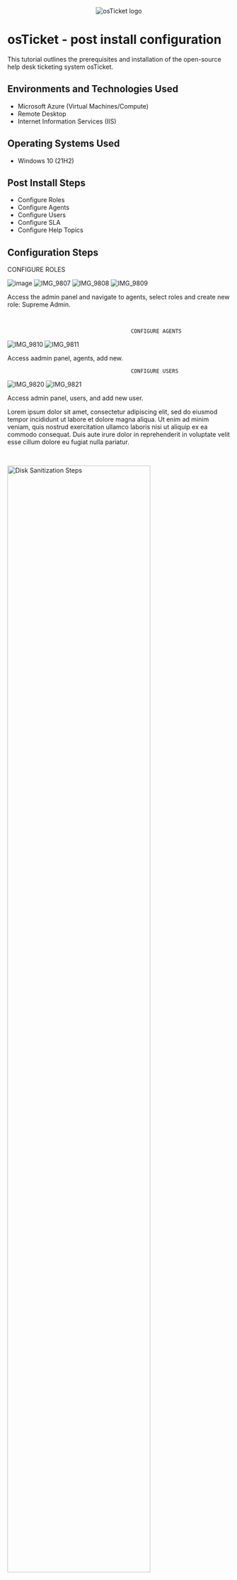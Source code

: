 <p align="center">
<img src="https://i.imgur.com/Clzj7Xs.png" alt="osTicket logo"/>
</p>

<h1>osTicket - post install configuration </h1>
This tutorial outlines the prerequisites and installation of the open-source help desk ticketing system osTicket.<br />




<h2>Environments and Technologies Used</h2>

- Microsoft Azure (Virtual Machines/Compute)
- Remote Desktop
- Internet Information Services (IIS)

<h2>Operating Systems Used </h2>

- Windows 10</b> (21H2)

<h2>Post Install Steps</h2>

- Configure Roles
- Configure Agents
- Configure Users
- Configure SLA
- Configure Help Topics

<h2>Configuration Steps</h2>

<p>
                                                CONFIGURE ROLES

   ![image](https://github.com/user-attachments/assets/7a4db633-a49f-48a4-bcdd-e35c01eccc77)
![IMG_9807](https://github.com/user-attachments/assets/f73c1a1b-482a-4481-b0b1-a0403c57734f)
![IMG_9808](https://github.com/user-attachments/assets/0a40f6a4-e4eb-4d78-b216-ef8aa28675e9)
![IMG_9809](https://github.com/user-attachments/assets/36ecf619-3b47-45e2-b6c8-9d207fa93daf)


Access the admin panel and navigate to agents, select roles and create new role: Supreme Admin.  
</p>
<p>

</p>
<br />

<p>

                                           CONFIGURE AGENTS
![IMG_9810](https://github.com/user-attachments/assets/4478b42e-5795-43c8-a2e0-60114f05333b)
![IMG_9811](https://github.com/user-attachments/assets/295014f5-4473-44dc-a25b-ee2bbbb4777b)

Access aadmin panel, agents, add new.
                                         
                                           CONFIGURE USERS

 ![IMG_9820](https://github.com/user-attachments/assets/8557ff18-0ccb-46c9-b76e-49ec12b3fd32)
![IMG_9821](https://github.com/user-attachments/assets/901d7ef1-6505-41f0-b726-d1f6f9d93ca3)

 Access admin panel, users, and add new user.                                       


</p>
<p>
Lorem ipsum dolor sit amet, consectetur adipiscing elit, sed do eiusmod tempor incididunt ut labore et dolore magna aliqua. Ut enim ad minim veniam, quis nostrud exercitation ullamco laboris nisi ut aliquip ex ea commodo consequat. Duis aute irure dolor in reprehenderit in voluptate velit esse cillum dolore eu fugiat nulla pariatur.
</p>
<br />

<p>
<img src="https://i.imgur.com/DJmEXEB.png" height="80%" width="80%" alt="Disk Sanitization Steps"/>
</p>
<p>
Lorem ipsum dolor sit amet, consectetur adipiscing elit, sed do eiusmod tempor incididunt ut labore et dolore magna aliqua. Ut enim ad minim veniam, quis nostrud exercitation ullamco laboris nisi ut aliquip ex ea commodo consequat. Duis aute irure dolor in reprehenderit in voluptate velit esse cillum dolore eu fugiat nulla pariatur.
</p>
<br />
